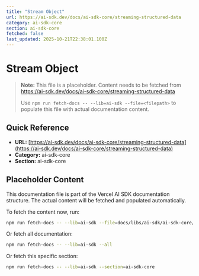 ```yaml
---
title: "Stream Object"
url: https://ai-sdk.dev/docs/ai-sdk-core/streaming-structured-data
category: ai-sdk-core
section: ai-sdk-core
fetched: false
last_updated: 2025-10-21T22:38:01.100Z
---
```


# Stream Object

> **Note:** This file is a placeholder. Content needs to be fetched from https://ai-sdk.dev/docs/ai-sdk-core/streaming-structured-data
>
> Use `npm run fetch-docs -- --lib=ai-sdk --file=<filepath>` to populate this file with actual documentation content.

## Quick Reference

- **URL:** [https://ai-sdk.dev/docs/ai-sdk-core/streaming-structured-data](https://ai-sdk.dev/docs/ai-sdk-core/streaming-structured-data)
- **Category:** ai-sdk-core
- **Section:** ai-sdk-core

## Placeholder Content

This documentation file is part of the Vercel AI SDK documentation structure.
The actual content will be fetched and populated automatically.

To fetch the content now, run:

```bash
npm run fetch-docs -- --lib=ai-sdk --file=docs/libs/ai-sdk/ai-sdk-core/streaming-structured-data.md
```

Or fetch all documentation:

```bash
npm run fetch-docs -- --lib=ai-sdk --all
```

Or fetch this specific section:

```bash
npm run fetch-docs -- --lib=ai-sdk --section=ai-sdk-core
```
